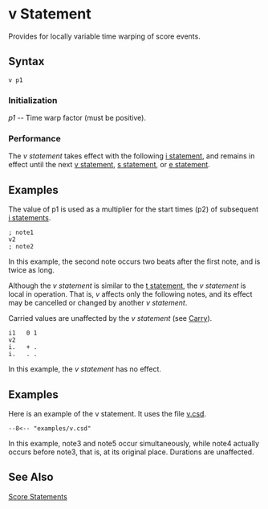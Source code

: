 <!--
id:v
category:
-->
# v Statement
Provides for locally variable time warping of score events.

## Syntax
``` csound-orc
v p1
```

### Initialization

_p1_ -- Time warp factor (must be positive).

### Performance

The _v statement_ takes effect with the following [i statement](../../scoregens/i), and remains in effect until the next [v statement](../../scoregens/v), [s statement](../../scoregens/s), or [e statement](../../scoregens/e).

## Examples

The value of p1 is used as a multiplier for the start times (p2) of subsequent [i statements](../../scoregens/i).

``` csound-sco
; note1
v2
; note2
```

In this example, the second note occurs two beats after the first note, and is twice as long.

Although the _v statement_ is similar to the [t statement](../../scoregens/t), the _v statement_ is local in operation. That is, _v_ affects only the following notes, and its effect may be cancelled or changed by another _v statement_.

Carried values are unaffected by the _v statement_ (see [Carry](../../)).

``` csound-sco
i1   0 1
v2
i.   + .
i.   . .
```

In this example, the _v statement_ has no effect.

## Examples

Here is an example of the v statement. It uses the file [v.csd](../../examples/v.csd).

``` csound-csd title="Example of the v statement." linenums="1"
--8<-- "examples/v.csd"
```

In this example, note3 and note5 occur simultaneously, while note4 actually occurs before note3, that is, at its original place. Durations are unaffected.

## See Also

[Score Statements](../../score/statemnt)
